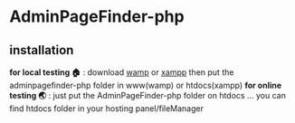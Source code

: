 # AdminPageFinder-php
## installation
**for local testing  :house:** : download [wamp](http://www.wampserver.com/en/) or [xampp](https://www.apachefriends.org/index.html) then put the adminpagefinder-php folder in www(wamp) or htdocs(xampp)
**for online testing   :earth_asia:** : just put the AdminPageFinder-php folder on htdocs ... you can find htdocs folder in your hosting panel/fileManager
